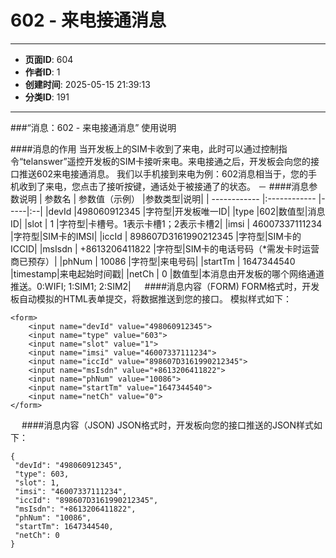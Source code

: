 # 602 - 来电接通消息

---
- **页面ID**: 604
- **作者ID**: 1
- **创建时间**: 2025-05-15 21:39:13
- **分类ID**: 191
---

###“消息：602 - 来电接通消息” 使用说明

####消息的作用
当开发板上的SIM卡收到了来电，此时可以通过控制指令“telanswer”遥控开发板的SIM卡接听来电。来电接通之后，开发板会向您的接口推送602来电接通消息。
我们以手机接到来电为例：602消息相当于，您的手机收到了来电，您点击了接听按键，通话处于被接通了的状态。
－
####消息参数说明
 | 参数名  | 参数值（示例）  |参数类型|说明|
| ------------ |:------------ |-----|:--|
|devId |498060912345 |字符型|开发板唯一ID|
|type |602|数值型|消息ID|
|slot  | 1 |字符型|卡槽号。1表示卡槽1；2表示卡槽2|
|imsi  | 46007337111234 |字符型|SIM卡的IMSI|
|iccId  | 898607D3161990212345 |字符型|SIM卡的ICCID|
|msIsdn  | +8613206411822 |字符型|SIM卡的电话号码（*需发卡时运营商已预存）|
|phNum | 10086  |字符型|来电号码|
|startTm | 1647344540   |timestamp|来电起始时间戳|
|netCh  | 0 |数值型|本消息由开发板的哪个网络通道推送。0:WIFI; 1:SIM1; 2:SIM2|
　
####消息内容（FORM)
FORM格式时，开发板自动模拟的HTML表单提交，将数据推送到您的接口。
模拟样式如下：
```
<form>
	<input name="devId" value="498060912345">
	<input name="type" value="603">
	<input name="slot" value="1">
	<input name="imsi" value="46007337111234">
	<input name="iccId" value="898607D3161990212345">
	<input name="msIsdn" value="+8613206411822">
	<input name="phNum" value="10086">
	<input name="startTm" value="1647344540">
	<input name="netCh" value="0">
</form>
```
　
####消息内容（JSON)
JSON格式时，开发板向您的接口推送的JSON样式如下：

 ``` 
 {
  "devId": "498060912345",
  "type": 603,
  "slot": 1,
  "imsi": "46007337111234",
  "iccId": "898607D3161990212345",
  "msIsdn": "+8613206411822",
  "phNum": "10086",
  "startTm": 1647344540,
  "netCh": 0
} 

 ```

